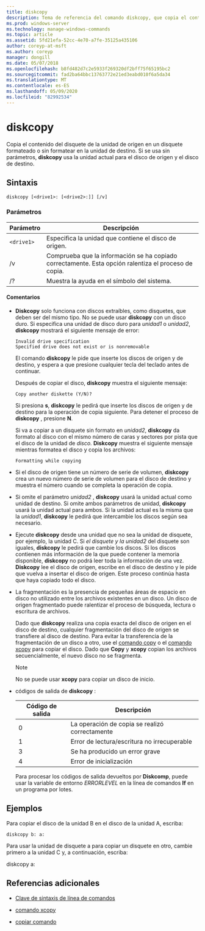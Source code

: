 ```yaml
---
title: diskcopy
description: Tema de referencia del comando diskcopy, que copia el contenido del disquete en la unidad de origen en un disquete formateado o sin formatear en la unidad de destino.
ms.prod: windows-server
ms.technology: manage-windows-commands
ms.topic: article
ms.assetid: 5fd21efa-52cc-4e70-a7fe-35125a435106
author: coreyp-at-msft
ms.author: coreyp
manager: dongill
ms.date: 05/07/2018
ms.openlocfilehash: b8fd482d7c2e5933f269320df2bff75f65195bc2
ms.sourcegitcommit: fad2ba64bbc13763772e21ed3eabd010f6a5da34
ms.translationtype: MT
ms.contentlocale: es-ES
ms.lasthandoff: 05/09/2020
ms.locfileid: "82992534"
---
```

# <a name="diskcopy"></a>diskcopy

Copia el contenido del disquete de la unidad de origen en un disquete formateado o sin formatear en la unidad de destino. Si se usa sin parámetros, **diskcopy** usa la unidad actual para el disco de origen y el disco de destino.

## <a name="syntax"></a>Sintaxis

```
diskcopy [<drive1>: [<drive2>:]] [/v]
```

### <a name="parameters"></a>Parámetros

| Parámetro | Descripción |
| --------- | ----------- |
| `<drive1>` | Especifica la unidad que contiene el disco de origen. |
| /v | Comprueba que la información se ha copiado correctamente. Esta opción ralentiza el proceso de copia. |
| /? | Muestra la ayuda en el símbolo del sistema. |

#### <a name="remarks"></a>Comentarios

- **Diskcopy** solo funciona con discos extraíbles, como disquetes, que deben ser del mismo tipo. No se puede usar **diskcopy** con un disco duro. Si especifica una unidad de disco duro para *unidad1* o *unidad2*, **diskcopy** mostrará el siguiente mensaje de error:

    ```
    Invalid drive specification
    Specified drive does not exist or is nonremovable
    ```

    El comando **diskcopy** le pide que inserte los discos de origen y de destino, y espera a que presione cualquier tecla del teclado antes de continuar.

    Después de copiar el disco, **diskcopy** muestra el siguiente mensaje:

    ```
    Copy another diskette (Y/N)?
    ```

    Si presiona **s**, **diskcopy** le pedirá que inserte los discos de origen y de destino para la operación de copia siguiente. Para detener el proceso de **diskcopy** , presione **N**.

    Si va a copiar a un disquete sin formato en *unidad2*, **diskcopy** da formato al disco con el mismo número de caras y sectores por pista que el disco de la unidad de *disco.* **Diskcopy** muestra el siguiente mensaje mientras formatea el disco y copia los archivos:

    ```
    Formatting while copying
    ```

- Si el disco de origen tiene un número de serie de volumen, **diskcopy** crea un nuevo número de serie de volumen para el disco de destino y muestra el número cuando se completa la operación de copia.

- Si omite el parámetro *unidad2* , **diskcopy** usará la unidad actual como unidad de destino. Si omite ambos parámetros de unidad, **diskcopy** usará la unidad actual para ambos. Si la unidad actual es la misma que la *unidad1*, **diskcopy** le pedirá que intercambie los discos según sea necesario.

- Ejecute **diskcopy** desde una unidad que no sea la unidad de disquete, por ejemplo, la unidad C. Si *el disquete y la* *unidad2* del disquete son iguales, **diskcopy** le pedirá que cambie los discos. Si los discos contienen más información de la que puede contener la memoria disponible, **diskcopy** no podrá leer toda la información de una vez. **Diskcopy** lee el disco de origen, escribe en el disco de destino y le pide que vuelva a insertar el disco de origen. Este proceso continúa hasta que haya copiado todo el disco.

- La fragmentación es la presencia de pequeñas áreas de espacio en disco no utilizado entre los archivos existentes en un disco. Un disco de origen fragmentado puede ralentizar el proceso de búsqueda, lectura o escritura de archivos.

    Dado que **diskcopy** realiza una copia exacta del disco de origen en el disco de destino, cualquier fragmentación del disco de origen se transfiere al disco de destino. Para evitar la transferencia de la fragmentación de un disco a otro, use el [comando copy](copy.md) o el [comando xcopy](xcopy.md) para copiar el disco. Dado que **Copy** y **xcopy** copian los archivos secuencialmente, el nuevo disco no se fragmenta.

    > [!NOTE]
    > No se puede usar **xcopy** para copiar un disco de inicio.

- códigos de salida de **diskcopy** :

    | Código de salida | Descripción |
    | --------- | ----------- |
    | 0 | La operación de copia se realizó correctamente |
    | 1 | Error de lectura/escritura no irrecuperable |
    | 3 | Se ha producido un error grave |
    | 4 | Error de inicialización |

    Para procesar los códigos de salida devueltos por **Diskcomp**, puede usar la variable de entorno *ERRORLEVEL* en la línea de comandos **If** en un programa por lotes.

## <a name="examples"></a>Ejemplos

Para copiar el disco de la unidad B en el disco de la unidad A, escriba:

```
diskcopy b: a:
```

Para usar la unidad de disquete a para copiar un disquete en otro, cambie primero a la unidad C y, a continuación, escriba:

diskcopy a:

## <a name="additional-references"></a>Referencias adicionales

- [Clave de sintaxis de línea de comandos](command-line-syntax-key.md)

- [comando xcopy](xcopy.md)

- [copiar comando](copy.md)
